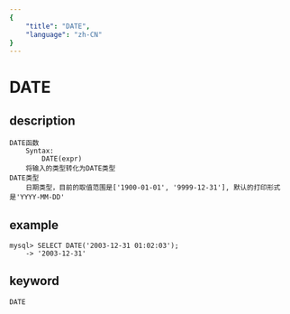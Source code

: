 ```yaml
---
{
    "title": "DATE",
    "language": "zh-CN"
}
---
```


# DATE
## description
    DATE函数
        Syntax:
            DATE(expr) 
        将输入的类型转化为DATE类型
    DATE类型
        日期类型，目前的取值范围是['1900-01-01', '9999-12-31'], 默认的打印形式是'YYYY-MM-DD'

## example
    mysql> SELECT DATE('2003-12-31 01:02:03');
        -> '2003-12-31'

## keyword

    DATE
